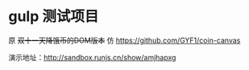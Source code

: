 # gulp 测试项目

原 ~~双十一天降饿币的DOM版本~~
仿 https://github.com/GYF1/coin-canvas

演示地址：http://sandbox.runjs.cn/show/amjhapxg
